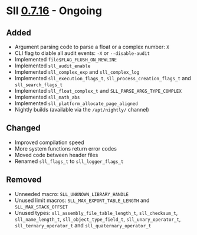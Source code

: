 # Sll [0.7.16] - Ongoing

## Added

- Argument parsing code to parse a float or a complex number: `X`
- CLI flag to diable all audit events: `-X` or `--disable-audit`
- Implemented `file$FLAG_FLUSH_ON_NEWLINE`
- Implemented `sll_audit_enable`
- Implemented `sll_complex_exp` and `sll_complex_log`
- Implemented `sll_execution_flags_t`, `sll_process_creation_flags_t` and `sll_search_flags_t`
- Implemented `sll_float_complex_t` and `SLL_PARSE_ARGS_TYPE_COMPLEX`
- Implemented `sll_math_abs`
- Implemented `sll_platform_allocate_page_aligned`
- Nightly builds (available via the `/apt/nightly/` channel)

## Changed

- Improved compilation speed
- More system functions return error codes
- Moved code between header files
- Renamed `sll_flags_t` to `sll_logger_flags_t`

## Removed

- Unneeded macro: `SLL_UNKNOWN_LIBRARY_HANDLE`
- Unused limit macros: `SLL_MAX_EXPORT_TABLE_LENGTH` and `SLL_MAX_STACK_OFFSET`
- Unused types: `sll_assembly_file_table_length_t`, `sll_checksum_t`, `sll_name_length_t`, `sll_object_type_field_t`, `sll_unary_operator_t`, `sll_ternary_operator_t` and `sll_quaternary_operator_t`

[0.7.16]: https://github.com/sl-lang/sll/compare/sll-v0.7.15...main
